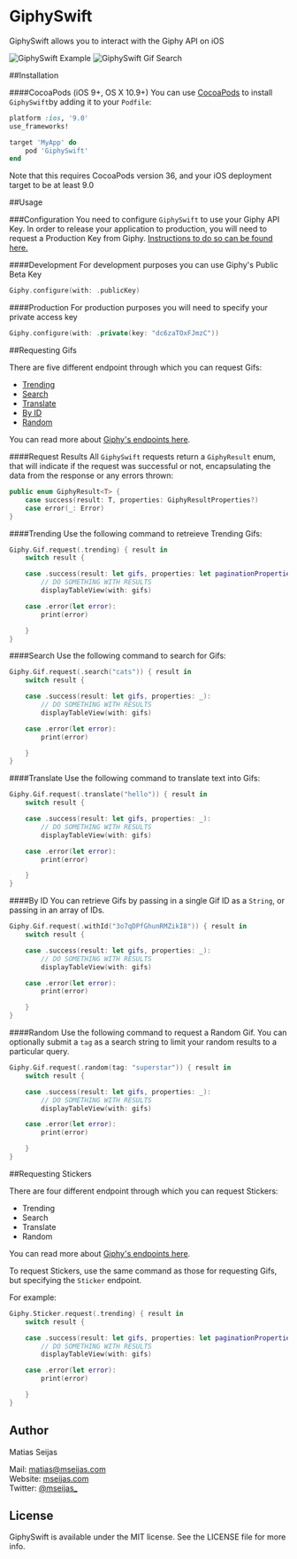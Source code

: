 # GiphySwift

GiphySwift allows you to interact with the Giphy API on iOS

![GiphySwift Example](https://raw.githubusercontent.com/mseijas/GiphySwift/master/GiphySwift-Example/Screenshots/GiphySwift-Example.png "GiphySwift Example")   ![GiphySwift Gif Search](https://raw.githubusercontent.com/mseijas/GiphySwift/master/GiphySwift-Example/Screenshots/Gifs-Search.png "GiphySwift Gif Search")

##Installation

####CocoaPods (iOS 9+, OS X 10.9+)
You can use [CocoaPods](http://cocoapods.org/) to install `GiphySwift`by adding it to your `Podfile`:
```ruby
platform :ios, '9.0'
use_frameworks!

target 'MyApp' do
    pod 'GiphySwift'
end
```
Note that this requires CocoaPods version 36, and your iOS deployment target to be at least 9.0


##Usage

###Configuration
You need to configure `GiphySwift` to use your Giphy API Key. In order to release your application to production, you will need to request a Production Key from Giphy. [Instructions to do so can be found here.](https://github.com/Giphy/GiphyAPI#access-and-api-keys)

####Development
For development purposes you can use Giphy's Public Beta Key
```swift
Giphy.configure(with: .publicKey)
```

####Production
For production purposes you will need to specify your private access key
```swift
Giphy.configure(with: .private(key: "dc6zaTOxFJmzC"))
```

##Requesting Gifs

There are five different endpoint through which you can request Gifs:
- [Trending](#trending)
- [Search](#search)
- [Translate](#translate)
- [By ID](#by-id)
- [Random](#random)

You can read more about [Giphy's endpoints here](https://github.com/Giphy/GiphyAPI#overview).

####Request Results
All `GiphySwift` requests return a `GiphyResult` enum, that will indicate if the request was successful or not, encapsulating the data from the response or any errors thrown:
```swift
public enum GiphyResult<T> {
    case success(result: T, properties: GiphyResultProperties?)
    case error(_: Error)
}
```

####Trending
Use the following command to retreieve Trending Gifs:
```swift
Giphy.Gif.request(.trending) { result in
    switch result {

    case .success(result: let gifs, properties: let paginationProperties):
        // DO SOMETHING WITH RESULTS
        displayTableView(with: gifs)

    case .error(let error):
        print(error)

    }
}
```

####Search
Use the following command to search for Gifs:
```swift
Giphy.Gif.request(.search("cats")) { result in
    switch result {

    case .success(result: let gifs, properties: _):
        // DO SOMETHING WITH RESULTS
        displayTableView(with: gifs)

    case .error(let error):
        print(error)

    }
}
```

####Translate
Use the following command to translate text into Gifs:
```swift
Giphy.Gif.request(.translate("hello")) { result in
    switch result {

    case .success(result: let gifs, properties: _):
        // DO SOMETHING WITH RESULTS
        displayTableView(with: gifs)

    case .error(let error):
        print(error)

    }
}
```

####By ID
You can retrieve Gifs by passing in a single Gif ID as a `String`, or passing in an array of IDs.
```swift
Giphy.Gif.request(.withId("3o7qDPfGhunRMZikI8")) { result in
    switch result {

    case .success(result: let gifs, properties: _):
        // DO SOMETHING WITH RESULTS
        displayTableView(with: gifs)

    case .error(let error):
        print(error)

    }
}
```

####Random
Use the following command to request a Random Gif. You can optionally submit a `tag` as a search string to limit your random results to a particular query.
```swift
Giphy.Gif.request(.random(tag: "superstar")) { result in
    switch result {

    case .success(result: let gifs, properties: _):
        // DO SOMETHING WITH RESULTS
        displayTableView(with: gifs)

    case .error(let error):
        print(error)

    }
}
```

##Requesting Stickers

There are four different endpoint through which you can request Stickers:
- Trending
- Search
- Translate
- Random

You can read more about [Giphy's endpoints here](https://github.com/Giphy/GiphyAPI#overview).

To request Stickers, use the same command as those for requesting Gifs, but specifying the `Sticker` endpoint.

For example:
```swift
Giphy.Sticker.request(.trending) { result in
    switch result {

    case .success(result: let gifs, properties: let paginationProperties):
        // DO SOMETHING WITH RESULTS
        displayTableView(with: gifs)

    case .error(let error):
        print(error)

    }
}
```


## Author

Matias Seijas

Mail: [matias@mseijas.com](mailto:matias@mseijas.com)  
Website: [mseijas.com](https://mseijas.com)  
Twitter: [@mseijas_](https://www.twitter.com/mseijas_)

## License

GiphySwift is available under the MIT license. See the LICENSE file for more info.
